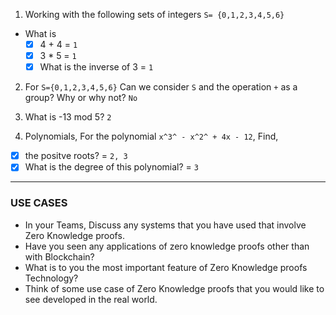 1. Working with the following sets of integers `S= {0,1,2,3,4,5,6}`

- What is
  - [x] 4 + 4 = `1`
  - [x] 3 \* 5 = `1`
  - [x] What is the inverse of 3 = `1`

2. For `S={0,1,2,3,4,5,6}` Can we consider `S` and the operation `+` as a group? Why or why not? `No`

3. What is -13 mod 5? `2`

4. Polynomials, For the polynomial `x^3^ - x^2^ + 4x - 12`, Find,

- [x] the positve roots? = `2, 3`
- [x] What is the degree of this polynomial? = `3`

---

### USE CASES

- In your Teams, Discuss any systems that you have used that involve Zero Knowledge proofs.
- Have you seen any applications of zero knowledge proofs other than with Blockchain?
- What is to you the most important feature of Zero Knowledge proofs Technology?
- Think of some use case of Zero Knowledge proofs that you would like to see developed in the real world.
